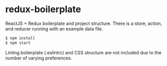 # redux-boilerplate
ReactJS + Redux boilerplate and project structure. There is a store, action, and reducer running with an example data file. 

```bash
$ npm install
$ npm start
```

Linting boilerplate (.eslintrc) and CSS structure are not included due to the number of varying preferences. 
